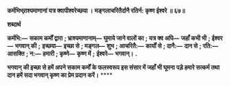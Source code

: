 **कर्मभिभ्र्राश्यमाणानां यत्र क्वापीश्वरेच्छया ।** **मङ्गलाचरितैर्दानै रतिर्न: कृष्ण ईश्वरे ॥ ६७॥** 

**शब्दार्थ** 

**कर्मभि:—** **सकाम कर्मों द्वारा** **; भ्राश्यमाणानाम्—** **घुमाये जाने वालों का** **; यत्र क्व अपि—** **जहाँ कभी भी** **; ईश्वर—** **भगवान् की** **;** **इच्छया—** **इच्छा से** **; मङ्गल—** **शुभ** **; आचरितै:—** **कार्यों से** **; दानै:—** **दान से** **; रति:—** **आसक्ति** **; न:—** **हमारी** **; कृष्णे—** **कृष्ण में** **;** **ईश्वरे—** **भगवान्।** **.** 

**भगवान् की इच्छा से हमें अपने सकाम कर्मों के फलस्वरूप इस संसार में जहाँ भी घूमना** **पड़े हमारे सत्कर्म तथा दान हमें सदा भगवान् कृष्ण का प्रेम प्रदान करें।** **** 